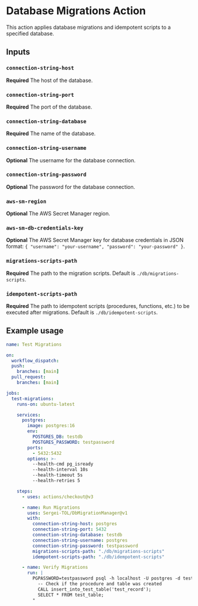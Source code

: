 # Database Migrations Action

This action applies database migrations and idempotent scripts to a specified database.

## Inputs

### `connection-string-host`

**Required** The host of the database.

### `connection-string-port`

**Required** The port of the database.

### `connection-string-database`

**Required** The name of the database.

### `connection-string-username`

**Optional** The username for the database connection.

### `connection-string-password`

**Optional** The password for the database connection.

### `aws-sm-region`

**Optional** The AWS Secret Manager region.

### `aws-sm-db-credentials-key`

**Optional** The AWS Secret Manager key for database credentials in JSON format: `{ "username": "your-username", "password": "your-password" }`.

### `migrations-scripts-path`

**Required** The path to the migration scripts. Default is `./db/migrations-scripts`.

### `idempotent-scripts-path`

**Required** The path to idempotent scripts (procedures, functions, etc.) to be executed after migrations. Default is `./db/idempotent-scripts`.

## Example usage

```yaml
name: Test Migrations

on:
  workflow_dispatch:
  push:
    branches: [main]
  pull_request:
    branches: [main]

jobs:
  test-migrations:
    runs-on: ubuntu-latest

    services:
      postgres:
        image: postgres:16
        env:
          POSTGRES_DB: testdb
          POSTGRES_PASSWORD: testpassword
        ports:
          - 5432:5432
        options: >-
          --health-cmd pg_isready
          --health-interval 10s
          --health-timeout 5s
          --health-retries 5

    steps:
      - uses: actions/checkout@v3

      - name: Run Migrations
        uses: Sergei-TOL/DbMigrationManager@v1
        with:
          connection-string-host: postgres
          connection-string-port: 5432
          connection-string-database: testdb
          connection-string-username: postgres
          connection-string-password: testpassword
          migrations-scripts-path: "./db/migrations-scripts"
          idempotent-scripts-path: "./db/idempotent-scripts"

      - name: Verify Migrations
        run: |
          PGPASSWORD=testpassword psql -h localhost -U postgres -d testdb -c "
            -- Check if the procedure and table was created
            CALL insert_into_test_table('test_record');
            SELECT * FROM test_table;
          "
```
